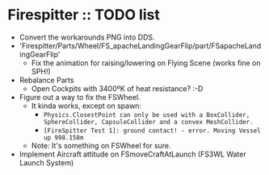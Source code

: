 # Firespitter :: TODO list

* Convert the workarounds PNG into DDS.
* 'Firespitter/Parts/Wheel/FS_apacheLandingGearFlip/part/FSapacheLandingGearFlip'
	+ Fix the animation for raising/lowering on Flying Scene (works fine on SPH!)
* Rebalance Parts
	+ Open Cockpits with 3400ºK of heat resistance? :-D
* Figure out a way to fix the FSWheel.
	+ It kinda works, except on spawn:
		+ `Physics.ClosestPoint can only be used with a BoxCollider, SphereCollider, CapsuleCollider and a convex MeshCollider.`
		+ `[FireSpitter Test 1]: ground contact! - error. Moving Vessel  up 998.158m`
	+ Note: It's something on FSWheel for sure.
* Implement Aircraft attitude on FSmoveCraftAtLaunch (FS3WL Water Launch System)
